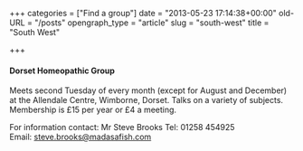 +++
categories = ["Find a group"]
date = "2013-05-23 17:14:38+00:00"
old-URL = "/posts"
opengraph_type = "article"
slug = "south-west"
title = "South West"

+++

#### Dorset Homeopathic Group

Meets second Tuesday of every month (except for August and December) at the Allendale Centre, Wimborne, Dorset. Talks on a variety of subjects.  Membership is £15 per year or £4 a meeting.

For information contact:
Mr Steve Brooks
Tel: 01258 454925
Email: [steve.brooks@madasafish.com](mailto:steve.brooks@madasafish.com)
